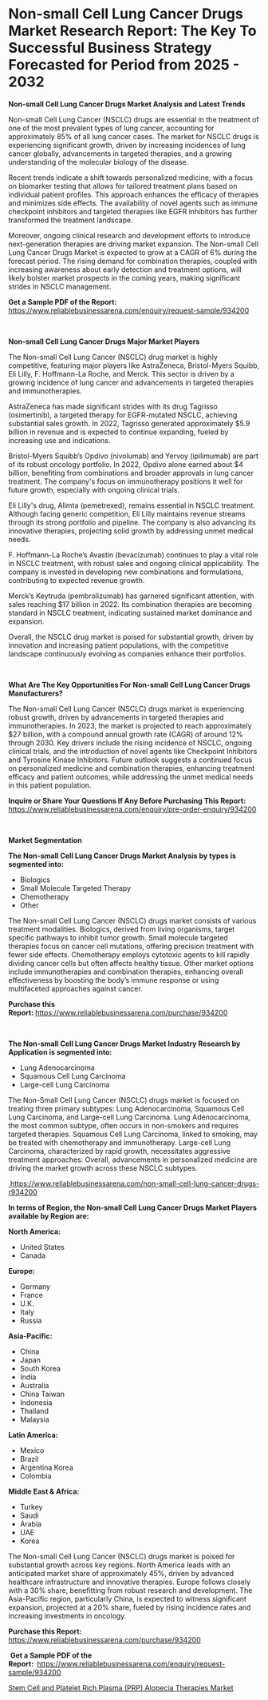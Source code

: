 <p><h1>Non-small Cell Lung Cancer Drugs Market Research Report: The Key To Successful Business Strategy Forecasted for Period from 2025 - 2032</h1></p><p><strong>Non-small Cell Lung Cancer Drugs Market Analysis and Latest Trends</strong></p>
<p><p>Non-small Cell Lung Cancer (NSCLC) drugs are essential in the treatment of one of the most prevalent types of lung cancer, accounting for approximately 85% of all lung cancer cases. The market for NSCLC drugs is experiencing significant growth, driven by increasing incidences of lung cancer globally, advancements in targeted therapies, and a growing understanding of the molecular biology of the disease.</p><p>Recent trends indicate a shift towards personalized medicine, with a focus on biomarker testing that allows for tailored treatment plans based on individual patient profiles. This approach enhances the efficacy of therapies and minimizes side effects. The availability of novel agents such as immune checkpoint inhibitors and targeted therapies like EGFR inhibitors has further transformed the treatment landscape.</p><p>Moreover, ongoing clinical research and development efforts to introduce next-generation therapies are driving market expansion. The Non-small Cell Lung Cancer Drugs Market is expected to grow at a CAGR of 6% during the forecast period. The rising demand for combination therapies, coupled with increasing awareness about early detection and treatment options, will likely bolster market prospects in the coming years, making significant strides in NSCLC management.</p></p>
<p><strong>Get a Sample PDF of the Report:&nbsp;</strong> <a href="https://www.reliablebusinessarena.com/enquiry/request-sample/934200?utm_campaign=2116&utm_medium=2&utm_source=Github&utm_content=ia&utm_term=09032025&utm_id=non-small-cell-lung-cancer-drugs">https://www.reliablebusinessarena.com/enquiry/request-sample/934200</a></p>
<p>&nbsp;</p>
<p><strong>Non-small Cell Lung Cancer Drugs Major Market Players</strong></p>
<p><p>The Non-small Cell Lung Cancer (NSCLC) drug market is highly competitive, featuring major players like AstraZeneca, Bristol-Myers Squibb, Eli Lilly, F. Hoffmann-La Roche, and Merck. This sector is driven by a growing incidence of lung cancer and advancements in targeted therapies and immunotherapies.</p><p>AstraZeneca has made significant strides with its drug Tagrisso (osimertinib), a targeted therapy for EGFR-mutated NSCLC, achieving substantial sales growth. In 2022, Tagrisso generated approximately $5.9 billion in revenue and is expected to continue expanding, fueled by increasing use and indications.</p><p>Bristol-Myers Squibb’s Opdivo (nivolumab) and Yervoy (ipilimumab) are part of its robust oncology portfolio. In 2022, Opdivo alone earned about $4 billion, benefiting from combinations and broader approvals in lung cancer treatment. The company's focus on immunotherapy positions it well for future growth, especially with ongoing clinical trials.</p><p>Eli Lilly's drug, Alimta (pemetrexed), remains essential in NSCLC treatment. Although facing generic competition, Eli Lilly maintains revenue streams through its strong portfolio and pipeline. The company is also advancing its innovative therapies, projecting solid growth by addressing unmet medical needs.</p><p>F. Hoffmann-La Roche’s Avastin (bevacizumab) continues to play a vital role in NSCLC treatment, with robust sales and ongoing clinical applicability. The company is invested in developing new combinations and formulations, contributing to expected revenue growth.</p><p>Merck’s Keytruda (pembrolizumab) has garnered significant attention, with sales reaching $17 billion in 2022. Its combination therapies are becoming standard in NSCLC treatment, indicating sustained market dominance and expansion.</p><p>Overall, the NSCLC drug market is poised for substantial growth, driven by innovation and increasing patient populations, with the competitive landscape continuously evolving as companies enhance their portfolios.</p></p>
<p>&nbsp;</p>
<p><strong>What Are The Key Opportunities For Non-small Cell Lung Cancer Drugs Manufacturers?</strong></p>
<p><p>The Non-small Cell Lung Cancer (NSCLC) drugs market is experiencing robust growth, driven by advancements in targeted therapies and immunotherapies. In 2023, the market is projected to reach approximately $27 billion, with a compound annual growth rate (CAGR) of around 12% through 2030. Key drivers include the rising incidence of NSCLC, ongoing clinical trials, and the introduction of novel agents like Checkpoint Inhibitors and Tyrosine Kinase Inhibitors. Future outlook suggests a continued focus on personalized medicine and combination therapies, enhancing treatment efficacy and patient outcomes, while addressing the unmet medical needs in this patient population.</p></p>
<p><strong>Inquire or Share Your Questions If Any Before Purchasing This Report:</strong> <a href="https://www.reliablebusinessarena.com/enquiry/pre-order-enquiry/934200?utm_campaign=2116&utm_medium=2&utm_source=Github&utm_content=ia&utm_term=09032025&utm_id=non-small-cell-lung-cancer-drugs">https://www.reliablebusinessarena.com/enquiry/pre-order-enquiry/934200</a></p>
<p>&nbsp;</p>
<p><strong>Market Segmentation</strong></p>
<p><strong>The Non-small Cell Lung Cancer Drugs Market Analysis by types is segmented into:</strong></p>
<p><ul><li>Biologics</li><li>Small Molecule Targeted Therapy</li><li>Chemotherapy</li><li>Other</li></ul></p>
<p><p>The Non-small Cell Lung Cancer (NSCLC) drugs market consists of various treatment modalities. Biologics, derived from living organisms, target specific pathways to inhibit tumor growth. Small molecule targeted therapies focus on cancer cell mutations, offering precision treatment with fewer side effects. Chemotherapy employs cytotoxic agents to kill rapidly dividing cancer cells but often affects healthy tissue. Other market options include immunotherapies and combination therapies, enhancing overall effectiveness by boosting the body’s immune response or using multifaceted approaches against cancer.</p></p>
<p><strong>Purchase this Report:&nbsp;</strong><a href="https://www.reliablebusinessarena.com/purchase/934200?utm_campaign=2116&utm_medium=2&utm_source=Github&utm_content=ia&utm_term=09032025&utm_id=non-small-cell-lung-cancer-drugs">https://www.reliablebusinessarena.com/purchase/934200</a></p>
<p>&nbsp;</p>
<p><strong>The Non-small Cell Lung Cancer Drugs Market Industry Research by Application is segmented into:</strong></p>
<p><ul><li>Lung Adenocarcinoma</li><li>Squamous Cell Lung Carcinoma</li><li>Large-cell Lung Carcinoma</li></ul></p>
<p><p>The Non-Small Cell Lung Cancer (NSCLC) drugs market is focused on treating three primary subtypes: Lung Adenocarcinoma, Squamous Cell Lung Carcinoma, and Large-cell Lung Carcinoma. Lung Adenocarcinoma, the most common subtype, often occurs in non-smokers and requires targeted therapies. Squamous Cell Lung Carcinoma, linked to smoking, may be treated with chemotherapy and immunotherapy. Large-cell Lung Carcinoma, characterized by rapid growth, necessitates aggressive treatment approaches. Overall, advancements in personalized medicine are driving the market growth across these NSCLC subtypes.</p></p>
<p><a href="https://www.reliablebusinessarena.com/non-small-cell-lung-cancer-drugs-r934200?utm_campaign=2116&utm_medium=2&utm_source=Github&utm_content=ia&utm_term=09032025&utm_id=non-small-cell-lung-cancer-drugs">&nbsp;https://www.reliablebusinessarena.com/non-small-cell-lung-cancer-drugs-r934200</a></p>
<p><strong>In terms of Region, the Non-small Cell Lung Cancer Drugs Market Players available by Region are:</strong></p>
<p>
    <p> <strong> North America: </strong>
        <ul>
            <li>United States</li>
            <li>Canada</li>
        </ul>
        </p> 
    <p> <strong> Europe: </strong>
        <ul>
            <li>Germany</li>
            <li>France</li>
            <li>U.K.</li>
            <li>Italy</li>
            <li>Russia</li>
        </ul>
        </p> 
    <p> <strong> Asia-Pacific: </strong>
        <ul>
            <li>China</li>
            <li>Japan</li>
            <li>South Korea</li>
            <li>India</li>
            <li>Australia</li>
            <li>China Taiwan</li>
            <li>Indonesia</li>
            <li>Thailand</li>
            <li>Malaysia</li>
        </ul>
        </p> 
    <p> <strong> Latin America: </strong>
        <ul>
            <li>Mexico</li>
            <li>Brazil</li>
            <li>Argentina Korea</li>
            <li>Colombia</li>
        </ul>
        </p> 
    <p> <strong> Middle East & Africa: </strong>
        <ul>
            <li>Turkey</li>
            <li>Saudi</li>
            <li>Arabia</li>
            <li>UAE</li>
            <li>Korea</li>
        </ul>
    </p>
    </p>
<p><p>The Non-small Cell Lung Cancer (NSCLC) drugs market is poised for substantial growth across key regions. North America leads with an anticipated market share of approximately 45%, driven by advanced healthcare infrastructure and innovative therapies. Europe follows closely with a 30% share, benefitting from robust research and development. The Asia-Pacific region, particularly China, is expected to witness significant expansion, projected at a 20% share, fueled by rising incidence rates and increasing investments in oncology.</p></p>
<p><strong>Purchase this Report: </strong><a href="https://www.reliablebusinessarena.com/purchase/934200?utm_campaign=2116&utm_medium=2&utm_source=Github&utm_content=ia&utm_term=09032025&utm_id=non-small-cell-lung-cancer-drugs">https://www.reliablebusinessarena.com/purchase/934200</a></p>
<p>&nbsp;<strong>Get a Sample PDF of the Report:&nbsp;&nbsp;</strong><a href="https://www.reliablebusinessarena.com/enquiry/request-sample/934200?utm_campaign=2116&utm_medium=2&utm_source=Github&utm_content=ia&utm_term=09032025&utm_id=non-small-cell-lung-cancer-drugs">https://www.reliablebusinessarena.com/enquiry/request-sample/934200</a></p>
<p><strong></strong></p>
<p><p><a href="https://github.com/luckyshygirl/Market-Research-Report-List-7/blob/main/stem-cell-and-platelet-rich-plasma-prp-alopecia-therapies-market.md?utm_campaign=2116&utm_medium=2&utm_source=Github&utm_content=ia&utm_term=09032025&utm_id=non-small-cell-lung-cancer-drugs">Stem Cell and Platelet Rich Plasma (PRP) Alopecia Therapies Market</a></p></p>